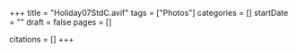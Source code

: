 +++
title = "Holiday07StdC.avif"
tags = ["Photos"]
categories = []
startDate = ""
draft = false
pages = []

citations = []
+++

